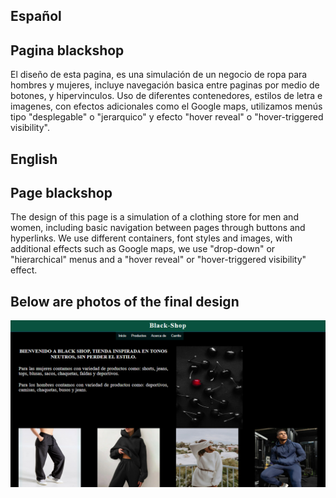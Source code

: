 ## Español
## Pagina blackshop

El diseño de esta pagina, es una simulación de un negocio de ropa para hombres y mujeres, incluye navegación basica entre paginas por medio de botones, y hipervinculos.
Uso de diferentes contenedores, estilos de letra e imagenes, con efectos adicionales como el Google maps, utilizamos menús tipo "desplegable" o "jerarquico" y efecto "hover reveal" o "hover-triggered visibility".

## English
## Page blackshop
The design of this page is a simulation of a clothing store for men and women, including basic navigation between pages through buttons and hyperlinks.
We use different containers, font styles and images, with additional effects such as Google maps, we use "drop-down" or "hierarchical" menus and a "hover reveal" or "hover-triggered visibility" effect.

## Below are photos of the final design

![](images/inicio1.png)
